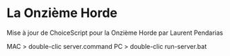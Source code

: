 # La Onzième Horde

Mise à jour de ChoiceScript pour la Onzième Horde par Laurent Pendarias

MAC > double-clic server.command
PC > double-clic run-server.bat
